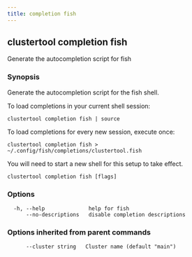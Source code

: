 ```yaml
---
title: completion fish
---
```

## clustertool completion fish

Generate the autocompletion script for fish

### Synopsis

Generate the autocompletion script for the fish shell.

To load completions in your current shell session:

    clustertool completion fish | source

To load completions for every new session, execute once:

    clustertool completion fish > ~/.config/fish/completions/clustertool.fish

You will need to start a new shell for this setup to take effect.


```
clustertool completion fish [flags]
```

### Options

```
  -h, --help              help for fish
      --no-descriptions   disable completion descriptions
```

### Options inherited from parent commands

```
      --cluster string   Cluster name (default "main")
```
